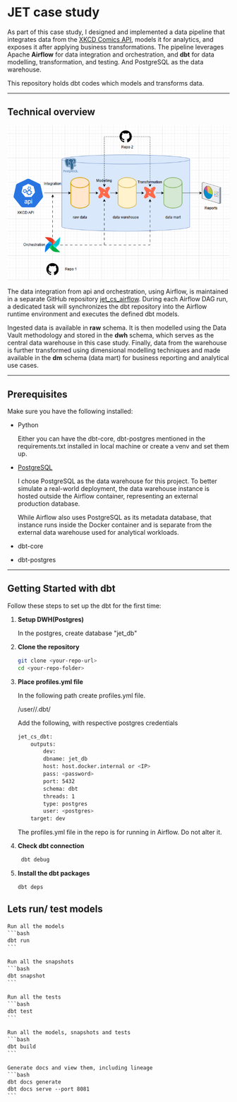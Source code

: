 # JET case study

As part of this case study, I designed and implemented a data pipeline that integrates data from the [XKCD Comics API](https://xkcd.com/json.html), models it for analytics, and exposes it after applying business transformations. 
The pipeline leverages Apache **Airflow** for data integration and orchestration, and **dbt** for data modelling, transformation, and testing. And PostgreSQL as the data warehouse. 

This repository holds dbt codes which models and transforms data. 

---
## Technical overview

![technical overview](images/overview.png)

The data integration from api and orchestration, using Airflow, is maintained in a separate GitHub repository [jet_cs_airflow](https://github.com/nibinmg/jet_cs_airflow.git). During each Airflow DAG run, a dedicated task will synchronizes the dbt repository into the Airflow runtime environment and executes the defined dbt models.

Ingested data is available in **raw** schema. It is then modelled using the Data Vault methodology and stored in the **dwh** schema, which serves as the central data warehouse in this case study.
Finally, data from the warehouse is further transformed using dimensional modelling techniques and made available in the **dm** schema (data mart) for business reporting and analytical use cases.

---
## Prerequisites

Make sure you have the following installed:

- Python

    Either you can have the dbt-core, dbt-postgres mentioned in the requirements.txt installed in local machine or create a venv and set them up. 

- [PostgreSQL](https://www.postgresql.org/download/) 

     I chose PostgreSQL as the data warehouse for this project. To better simulate a real-world deployment, the data warehouse instance is hosted outside the Airflow container, representing an external production database.

     While Airflow also uses PostgreSQL as its metadata database, that instance runs inside the Docker container and is separate from the external data warehouse used for analytical workloads.

- dbt-core

- dbt-postgres

---

## Getting Started with dbt

Follow these steps to set up the dbt for the first time:

1. **Setup DWH(Postgres)**

     In the postgres, create database "jet_db"

2. **Clone the repository**
   ```bash
   git clone <your-repo-url>
   cd <your-repo-folder>
   ```

3. **Place profiles.yml file**

    In the following path create profiles.yml file. 
    
    /user/<username>/.dbt/

    Add the following, with respective postgres credentials

    ```bash
    jet_cs_dbt:
        outputs:
            dev:
            dbname: jet_db
            host: host.docker.internal or <IP>
            pass: <password>
            port: 5432
            schema: dbt
            threads: 1
            type: postgres
            user: <postgres>
        target: dev
    ```

    The profiles.yml file in the repo is for running in Airflow. Do not alter it. 

4. **Check dbt connection**

    ```bash
     dbt debug 
     ```
    

5. **Install the dbt packages**

     ```bash
     dbt deps 
     ```

## Lets run/ test models

    Run all the models
    ```bash
    dbt run 
    ```

    Run all the snapshots
    ```bash
    dbt snapshot
    ```
    
    Run all the tests
    ```bash
    dbt test 
    ```

    Run all the models, snapshots and tests
    ```bash
    dbt build 
    ```

    Generate docs and view them, including lineage
    ```bash
    dbt docs generate
    dbt docs serve --port 8081
    ```